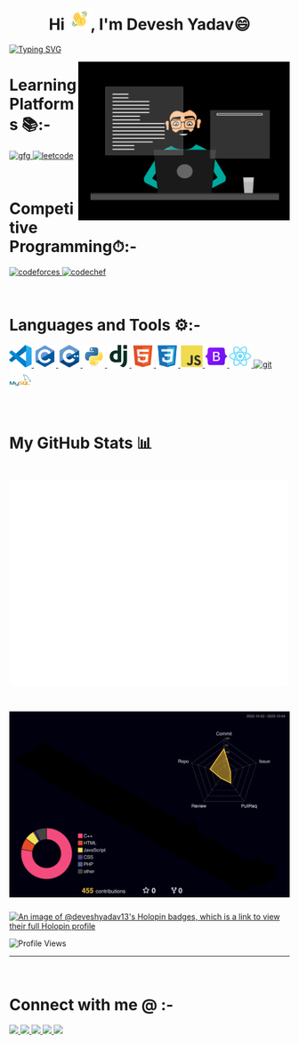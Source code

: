 <h1 align="center"> 
  Hi
  <img src="https://raw.githubusercontent.com/DeveshYadav13/DeveshYadav13/master/Resources/wave.gif" 
         alt="Waving hand animated gif"         
         width="40"/>,
   I'm <b>Devesh Yadav😄</b>
</h1> 


[![Typing SVG](https://readme-typing-svg.demolab.com?font=Merienda&size=35&duration=3500&pause=700&color=F7E707D7&center=true&vCenter=true&height=75&width=1300px&lines=I'm+a+passionate+Developer+💻;I'm+a+Competitive+Programmer+🏆;I'm+a+FnO+Trader+🤑;I'm+a+curious+cat+🔍;I'm+an+adventurous+soul+🌍)](https://git.io/typing-svg)

<img width=380 align="right" alt="Github"
src="https://raw.githubusercontent.com/DeveshYadav13/DeveshYadav13/master/Resources/Developer.gif" 
/> 

# <b>Learning Platforms 📚:-</b>
<p align="left"> 
<!-- GeeksForGeeks -->
 <a
    href=https://auth.geeksforgeeks.org/user/deveshamway/practice/
    target="_blank">
    <img 
        src="https://raw.githubusercontent.com/DeveshYadav13/github-profile-readme-generator/master/src/images/icons/Social/geeks-for-geeks.svg"
        alt="gfg" height="30" width="50" 
    />
 </a> 
 <!-- LeetCode -->
 <a 
    href=https://leetcode.com/Runtime__Terror_/
    target="blank">
    <img 
        src="https://raw.githubusercontent.com/DeveshYadav13/github-profile-readme-generator/master/src/images/icons/Social/leet-code.svg"
        alt="leetcode" height="30" width = "50"
    />
 </a>
 <!-- MS-Learn -->
 <!-- <a
    href=https://docs.microsoft.com/en-us/users/rishabh2804/
    target="blank">
    <img 
        src="https://raw.githubusercontent.com/Rishabh2804/Rishabh2804/master/Resources/Icons/Microsoft learning_logo.png"
        alt="MS-Learn" height="40" 
        width = "100"
    />
 </a>  -->
</p>

<br>

# <b>Competitive Programming⏱:-</b>
<p align="left"> 
 <!-- CodeForces -->
 <a 
    href=https://codeforces.com/profile/DeveshYadav13
    target="blank">
    <img 
        src="https://img.shields.io/badge/Codeforces-445f9d?style=for-the-badge&logo=Codeforces&logoColor=white"
        alt="codeforces" height="30" 
    />
 </a>
<!-- CodeChef -->
 <a 
    href=https://www.codechef.com/users/devesh13
    target="blank">
    <img
        src="https://img.shields.io/badge/Codechef-%23B92B27.svg?&style=for-the-badge&logo=Codechef&logoColor=white"
        alt="codechef" height="30" 
    />
 </a>
</p>

<br>

# <b>Languages and Tools ⚙:-</b>
<p align="left">
<!-- vs code -->
 <a 
    href="https://code.visualstudio.com/" 
    target="_blank" rel="noreferrer"> 
    <img
        src="https://raw.githubusercontent.com/github/explore/80688e429a7d4ef2fca1e82350fe8e3517d3494d/topics/visual-studio-code/visual-studio-code.png"
        alt="VS code" width="40" height="40"
    /> 
 </a> 
 <!-- eclipse -->
 <!--<a 
    href="https://www.eclipse.org"
    target="_blank" rel="noreferrer"> 
    <img
        src="https://raw.githubusercontent.com/Rishabh2804/Rishabh2804/master/Resources/Icons/Eclipse Icon.png"
        alt="eclipse" width="40" height="40"
    /> 
 </a> -->
 <!-- android studio -->
<!--<a 
    href="https://developer.android.com/studio"
    target="_blank" rel="noreferrer"> 
    <img
        src="https://raw.githubusercontent.com/devicons/devicon/master/icons/androidstudio/androidstudio-original.svg"
        alt="android studio" width="40" height="40"
    /> 
 </a> -->
 <!-- c -->
 <a
    href="https://www.cprogramming.com/" 
    target="_blank" rel="noreferrer"> 
    <img
        src="https://raw.githubusercontent.com/devicons/devicon/master/icons/c/c-original.svg"
        alt="c" width="40" height="40"
    /> 
 </a> 
 <!-- cpp -->
 <a 
    href="https://isocpp.org/"
    target="_blank" rel="noreferrer"> 
    <img
        src="https://raw.githubusercontent.com/devicons/devicon/master/icons/cplusplus/cplusplus-original.svg"
        alt="cplusplus" width="40" height="40"
    /> 
 </a> 
<!-- Python -->
 <a
    href="https://www.python.org/" 
    target="_blank" rel="noreferrer"> 
    <img
        src="https://raw.githubusercontent.com/devicons/devicon/master/icons/python/python-original.svg"
        alt="python" width="40" height="40"
    /> 
 </a> 
<!-- Django -->
 <a
    href="https://www.djangoproject.com/" 
    target="_blank" rel="noreferrer"> 
    <img
        src="https://raw.githubusercontent.com/devicons/devicon/master/icons/django/django-plain.svg"
        alt="django" width="40" height="40"
    /> 
 </a> 
<!-- HTML-->
 <a
    href="https://html5.org/" 
    target="_blank" rel="noreferrer"> 
    <img
        src="https://raw.githubusercontent.com/devicons/devicon/master/icons/html5/html5-original.svg"
        alt="html" width="40" height="40"
    /> 
 </a> 
<!-- CSS-->
 <a
    href="https://www.css3.com/" 
    target="_blank" rel="noreferrer"> 
    <img
        src="https://raw.githubusercontent.com/devicons/devicon/master/icons/css3/css3-original.svg"
        alt="css" width="40" height="40"
    /> 
 </a> 
<!-- Javascript -->
 <a
    href="https://developer.mozilla.org/en-US/docs/Web/JavaScript" 
    target="_blank" rel="noreferrer"> 
    <img
        src="https://raw.githubusercontent.com/devicons/devicon/master/icons/javascript/javascript-original.svg"
        alt="javascript" width="40" height="40"
    /> 
 </a> 
  <!-- Bootstrap -->
 <a
    href="https://getbootstrap.com/"
    target="_blank" rel="noreferrer"> 
    <img
        src="https://raw.githubusercontent.com/devicons/devicon/master/icons/bootstrap/bootstrap-original.svg"
        alt="bootstrap" width="40" height="40"
    /> 
 </a> 
<!-- ReactJS-->
 <a
    href="https://react.dev/" 
    target="_blank" rel="noreferrer"> 
    <img
        src="https://raw.githubusercontent.com/devicons/devicon/master/icons/react/react-original.svg"
        alt="react" width="40" height="40"
    /> 
 </a> 
 <!-- csharp -->
 <!--<a 
    href="https://docs.microsoft.com/en-us/dotnet/csharp/" 
    target="_blank" rel="noreferrer"> 
    <img
        src="https://raw.githubusercontent.com/devicons/devicon/master/icons/csharp/csharp-original.svg"
        alt="java" width="40" height="40"
    /> 
 </a> -->
 <!-- java -->
 <!-- <a 
    href="https://www.java.com" 
    target="_blank" rel="noreferrer"> 
    <img
        src="https://raw.githubusercontent.com/devicons/devicon/master/icons/java/java-original.svg"
        alt="java" width="40" height="40"
    /> 
 </a> -->
 <!-- kotlin -->
 <!--<a 
    href="https://kotlinlang.org/" 
    target="_blank" rel="noreferrer"> 
    <img
        src="https://raw.githubusercontent.com/devicons/devicon/master/icons/kotlin/kotlin-original.svg"
        alt="kotlin" width="40" height="35"
    /> 
 </a> -->
 <!-- android -->
  <!--  <a 
        href="https://developer.android.com/" 
        target="_blank" rel="noreferrer"> 
        <img
            src="https://raw.githubusercontent.com/devicons/devicon/master/icons/android/android-plain-wordmark.svg"
            alt="android" width="40" height="40"
        />-->
 <!-- git -->
 <a 
    href="https://git-scm.com/"
    target="_blank" rel="noreferrer"> 
    <img
        src="https://www.vectorlogo.zone/logos/git-scm/git-scm-icon.svg" alt="git"
        width="40" height="40"
    /> 
 </a> 
 <!-- dart -->
 <!--<a 
    href="https://dart.dev/" 
    target="_blank" rel="noreferrer"> 
    <img    
        src="https://raw.githubusercontent.com/devicons/devicon/master/icons/dart/dart-original.svg"
        alt="dart" width="40" height="40"
    /> 
 </a> -->
 <!-- flutter -->
 <!--<a 
    href="https://flutter.dev/" 
    target="_blank" rel="noreferrer"> 
    <img    
        src="https://raw.githubusercontent.com/devicons/devicon/master/icons/flutter/flutter-original.svg"
        alt="flutter" width="40" height="40"
    /> 
 </a>  -->
 <!-- google cloud -->
     <!--<a 
        href="https://cloud.google.com/" 
        target="_blank" rel="noreferrer"> 
        <img    
            src="https://www.vectorlogo.zone/logos/google_cloud/google_cloud-icon.svg"
            alt="google cloud" width="40" height="40"
        />-->
 <!-- azure -->
  <!--<a
    href="https://azure.microsoft.com/en-in/" 
    target="_blank" 
    rel="noreferrer"> 
    <img
        src=https://www.vectorlogo.zone/logos/microsoft_azure/microsoft_azure-icon.svg
        alt="azure" width="40" height="40"/> 
 </a>  -->
<!-- SQL-->
 <a 
    href="https://www.mysql.com/"
    target="_blank" rel="noreferrer"> 
    <img
        src="https://raw.githubusercontent.com/devicons/devicon/master/icons/mysql/mysql-original-wordmark.svg"
        alt="mysql" width="40" height="40"
    /> 
 </a>  
</p> 

<br>

<!-- # <b>Hacktober Fest 2022</b>
[![@rish2804's Holopin board](https://holopin.io/api/user/board?user=rish2804)](https://holopin.io/@rish2804)

---
<br> -->

# <b>My GitHub Stats 📊 </b>
<!--<p><img align="center" src="https://github-readme-stats.vercel.app/api/top-langs?username=deveshyadav13&show_icons=true&theme=dark&locale=en&layout=compact" alt="deveshyadav13" /></p>

<p><img align="center" src="https://github-readme-streak-stats.herokuapp.com/?user=deveshyadav13&theme=dark" alt="deveshyadav13" /></p>--> 

<!-- Github Stats © github.com/lowlighter--> 
# [<img alt = "Github Stats" src="https://raw.githubusercontent.com/DeveshYadav13/DeveshYadav13/master/github-metrics.svg" width = 500>](https://github.com/DeveshYadav13)

<!-- 3D Contri Graph © https://github.com/yoshi389111--> 
# [<img alt = "3D Contri-Graph" src="https://raw.githubusercontent.com/DeveshYadav13/DeveshYadav13/master/profile-3d-contrib/profile-night-rainbow.svg" width = 600>](https://github.com/DeveshYadav13)

[![An image of @deveshyadav13's Holopin badges, which is a link to view their full Holopin profile](https://holopin.me/deveshyadav13)](https://holopin.io/@deveshyadav13)

![Profile Views](https://komarev.com/ghpvc/?username=DeveshYadav13&color=blueviolet&style=flat-square&label=Profile+Views)

---
<br>

# <b>Connect with me @ :-</b>
<p>
<!-- Github -->
<a 
    target="_blank" 
    href="https://github.com/DeveshYadav13">
    <img
        src="https://img.shields.io/badge/GitHub-000000?style=for-the-badge&logo=github&logoColor=white">
    </img>    
</a>
<!-- StackOverFlow -->
<!-- <a 
    target="_blank" 
    href="https://stackoverflow.com/users/17798976/rishabh-gupta?tab=profile">
    <img
        src="https://img.shields.io/badge/StackOverFlow-D16F36?style=for-the-badge&logo=stackoverflow&logoColor=white">
    </img>
</a>
<br> -->
<!-- LinkedIn -->
<a 
    target="_blank"
    href="https://www.linkedin.com/in/devesh-yadav-131202/">
    <img
        src="https://img.shields.io/badge/-LinkedIn-0077D9?style=for-the-badge&logo=Linkedin&logoColor=white">
    </img>
</a>
<!-- GMail -->
<a 
    target="_blank" 
    href="mailto:deveshyadav1302@gmail.com">
    <img
        src="https://img.shields.io/badge/-Gmail-D14836?style=for-the-badge&logo=Gmail&logoColor=white">
    </img>    
</a>
<!-- Instagram-->
<a 
    target="_blank" 
    href="https://www.instagram.com/devesh_yadav13/">
    <img
        src="https://img.shields.io/badge/-Instagram-FF6699?style=for-the-badge&logo=Instagram&logoColor=pink">
    </img>    
</a>
<!-- Twitter -->
<a 
    target="_blank" 
    href="https://twitter.com/DeveshYadav1312">
    <img
        src="https://img.shields.io/badge/Twitter-0077B5?style=for-the-badge&logo=Twitter&logoColor=white">
    </img>
</a>
</p>
